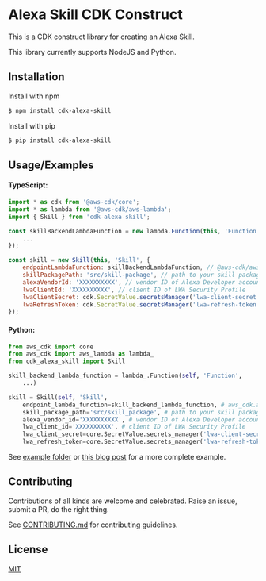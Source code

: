 
# Alexa Skill CDK Construct

This is a CDK construct library for creating an Alexa Skill.

This library currently supports NodeJS and Python.


## Installation 

Install with npm

```bash 
$ npm install cdk-alexa-skill
```
    
Install with pip

```bash 
$ pip install cdk-alexa-skill
```
    
## Usage/Examples

#### TypeScript:
```javascript
import * as cdk from '@aws-cdk/core';
import * as lambda from '@aws-cdk/aws-lambda';
import { Skill } from 'cdk-alexa-skill';

const skillBackendLambdaFunction = new lambda.Function(this, 'Function', {
    ...
});

const skill = new Skill(this, 'Skill', {
    endpointLambdaFunction: skillBackendLambdaFunction, // @aws-cdk/aws-lambda.IFunction object containing backend code for the Alexa Skill
    skillPackagePath: 'src/skill-package', // path to your skill package
    alexaVendorId: 'XXXXXXXXXX', // vendor ID of Alexa Developer account
    lwaClientId: 'XXXXXXXXXX', // client ID of LWA Security Profile
    lwaClientSecret: cdk.SecretValue.secretsManager('lwa-client-secret'), // @aws-cdk/core.SecretValue object containing client secret of LWA Security Profile
    lwaRefreshToken: cdk.SecretValue.secretsManager('lwa-refresh-token') // @aws-cdk/core.SecretValue object containing refresh token of LWA Security Profile
});
```

#### Python:
```python
from aws_cdk import core
from aws_cdk import aws_lambda as lambda_
from cdk_alexa_skill import Skill

skill_backend_lambda_function = lambda_.Function(self, 'Function',
    ...)

skill = Skill(self, 'Skill',
    endpoint_lambda_function=skill_backend_lambda_function, # aws_cdk.aws_lambda.IFunction object containing backend code for the Alexa Skill
    skill_package_path='src/skill_package', # path to your skill package
    alexa_vendor_id='XXXXXXXXXX', # vendor ID of Alexa Developer account
    lwa_client_id='XXXXXXXXXX', # client ID of LWA Security Profile
    lwa_client_secret=core.SecretValue.secrets_manager('lwa-client-secret'), # @aws-cdk/core.SecretValue object containing client secret of LWA Security Profile
    lwa_refresh_token=core.SecretValue.secrets_manager('lwa-refresh-token')) # @aws-cdk/core.SecretValue object containing refresh token of LWA Security Profile
```

See [example folder](./example) or [this blog post]() for a more complete example.
## Contributing

Contributions of all kinds are welcome and celebrated. Raise an issue, submit a PR, do the right thing.

See [CONTRIBUTING.md](./CONTRIBUTING.md) for contributing guidelines.


## License

  [MIT](./LICENSE)
